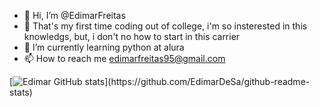 - 👋 Hi, I’m @EdimarFreitas
- 👀 That's my first time coding out of college, i'm so insterested in this knowledgs, but, i don't no how to start in this carrier
- 🌱 I’m currently learning python at alura
- 📫 How to reach me edimarfreitas95@gmail.com

<!---
EdimrFreitas/EdimrFreitas is a ✨ special ✨ repository because its `README.md` (this file) appears on your GitHub profile.
You can click the Preview link to take a look at your changes.
--->

[![Edimar GitHub stats](https://github-readme-stats.vercel.app/api?username=EdimarDeSa&count_private=true&show_icons=true&theme=merko.)](https://github.com/EdimarDeSa/github-readme-stats)
